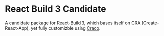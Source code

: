# React Build 3 Candidate

A candidate package for React-Build 3, which bases itself on [CRA](https://github.com/facebook/create-react-app) (Create-React-App), yet fully customizble using [Craco](https://github.com/sharegate/craco).
